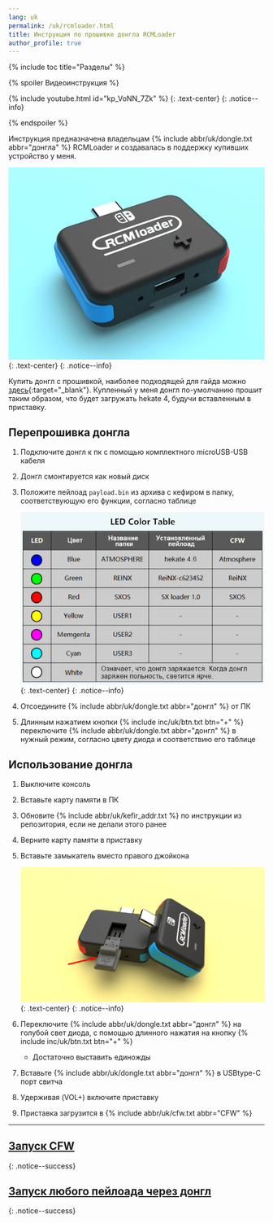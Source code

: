 ```yaml
---
lang: uk
permalink: /uk/rcmloader.html
title: Инструкция по прошивке донгла RCMLoader
author_profile: true
---
```

{% include toc title="Разделы" %}

{% spoiler Видеоинструкция %}

{% include youtube.html id="kp_VoNN_7Zk" %}
{: .text-center}
{: .notice--info}

{% endspoiler %}

Инструкция предназначена владельцам {% include abbr/uk/dongle.txt abbr="донгла" %} RCMLoader и создавалась в поддержку купивших устройство у меня. 

![](/assets/images/switch/dongle/rcmloader.jpg)
{: .text-center}
{: .notice--info}

Купить донгл с прошивкой, наиболее подходящей для гайда можно [здесь](http://vk.com/switchopen){:target="_blank"}. Купленный у меня донгл по-умолчанию прошит таким образом, что будет загружать hekate 4, будучи вставленным в приставку. 

## Перепрошивка донгла

1. Подключите донгл к пк с помощью комплектного microUSB-USB кабеля
1. Донгл смонтируется как новый диск
1. Положите пейлоад `payload.bin` из архива с кефиром в папку, соответствующую его функции, согласно таблице

	![](/assets/images/switch/dongle/rcmloader_table.png)
	{: .text-center}
	{: .notice--info}

1. Отсоедините {% include abbr/uk/dongle.txt abbr="донгл" %} от ПК
1. Длинным нажатием кнопки {% include inc/uk/btn.txt btn="+" %} переключите {% include abbr/uk/dongle.txt abbr="донгл" %} в нужный режим, согласно цвету диода и соответствию его таблице

## Использование донгла

1. Выключите консоль
1. Вставьте карту памяти в ПК
1. Обновите {% include abbr/uk/kefir_addr.txt %} по инструкции из репозитория, если не делали этого ранее
1. Верните карту памяти в приставку
1. Вставьте замыкатель вместо правого джойкона

    ![](/assets/images/switch/dongle/rcmloader_jig.png)
    {: .text-center}
    {: .notice--info}

1. Переключите {% include abbr/uk/dongle.txt abbr="донгл" %} на голубой свет диода, с помощью длинного нажатия на кнопку {% include inc/uk/btn.txt btn="+" %}
	* Достаточно выставить единожды
1. Вставьте {% include abbr/uk/dongle.txt abbr="донгл" %} в USBtype-C порт свитча
1. Удерживая (VOL+) включите приставку
1. Приставка загрузится в {% include abbr/uk/cfw.txt abbr="CFW" %}

___

## [Запуск CFW](/uk/cfw)
{: .notice--success}

## [Запуск любого пейлоада через донгл](/uk/fusee-gelee#%D0%B7%D0%B0%D0%BF%D1%83%D1%81%D0%BA-%D1%87%D0%B5%D1%80%D0%B5%D0%B7-%D0%B4%D0%BE%D0%BD%D0%B3%D0%BB)
{: .notice--success}